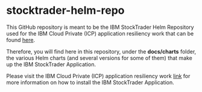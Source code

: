 # stocktrader-helm-repo

This GitHub repository is meant to be the IBM StockTrader Helm Repository used for the IBM Cloud Private (ICP) application resiliency work that can be found [here](https://github.com/jesusmah/stocktrader-resiliency).

Therefore, you will find here in this repository, under the **docs/charts** folder, the various Helm charts (and several versions for some of them) that make up the IBM StockTrader Application.

Please visit the IBM Cloud Private (ICP) application resiliency work [link](https://github.com/jesusmah/stocktrader-resiliency) for more information on how to install the IBM StockTrader Application.
